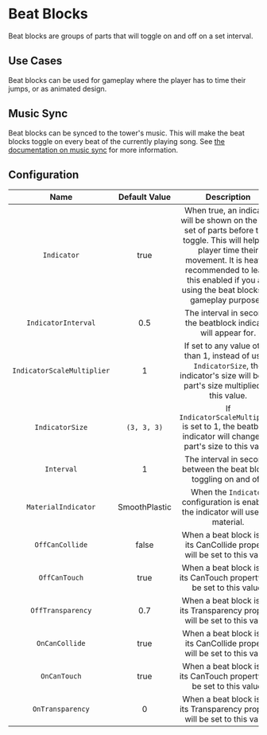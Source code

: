 # Beat Blocks

Beat blocks are groups of parts that will toggle on and off on a set interval.

## Use Cases

Beat blocks can be used for gameplay where the player has to time their jumps, or as animated design.

## Music Sync

Beat blocks can be synced to the tower's music. This will make the beat blocks toggle on every beat of the currently playing song. See [the documentation on music sync](/docs/misc.md#music-sync-configuration) for more information.

## Configuration

| Name | Default Value | Description
|:-----:|:-----:|:-----:
| `Indicator` | true | When true, an indicator will be shown on the next set of parts before they toggle. This will help the player time their movement. It is heavily recommended to leave this enabled if you are using the beat blocks for gameplay purposes.
| `IndicatorInterval` | 0.5 | The interval in seconds the beatblock indicator will appear for.
| `IndicatorScaleMultiplier` | 1 | If set to any value other than 1, instead of using `IndicatorSize`, the indicator's size will be the part's size multiplied by this value.
| `IndicatorSize` | `(3, 3, 3)` | If `IndicatorScaleMultiplier` is set to 1, the beatblock indicator will change the part's size to this value.
| `Interval` | 1 | The interval in seconds between the beat blocks toggling on and off.
| `MaterialIndicator` | SmoothPlastic | When the `Indicator` configuration is enabled, the indicator will use this material.
| `OffCanCollide` | false | When a beat block is off, its CanCollide property will be set to this value.
| `OffCanTouch` | true | When a beat block is off, its CanTouch property will be set to this value.
| `OffTransparency` | 0.7 | When a beat block is off, its Transparency property will be set to this value.
| `OnCanCollide` | true | When a beat block is on, its CanCollide property will be set to this value.
| `OnCanTouch` | true | When a beat block is on, its CanTouch property will be set to this value.
| `OnTransparency` | 0 | When a beat block is on, its Transparency property will be set to this value.
